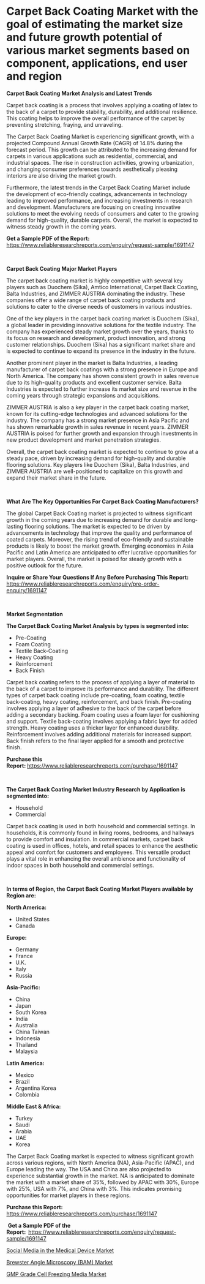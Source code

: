 <p><h1>Carpet Back Coating Market with the goal of estimating the market size and future growth potential of various market segments based on component, applications, end user and region</h1></p><p><strong>Carpet Back Coating Market Analysis and Latest Trends</strong></p>
<p><p>Carpet back coating is a process that involves applying a coating of latex to the back of a carpet to provide stability, durability, and additional resilience. This coating helps to improve the overall performance of the carpet by preventing stretching, fraying, and unraveling.</p><p>The Carpet Back Coating Market is experiencing significant growth, with a projected Compound Annual Growth Rate (CAGR) of 14.8% during the forecast period. This growth can be attributed to the increasing demand for carpets in various applications such as residential, commercial, and industrial spaces. The rise in construction activities, growing urbanization, and changing consumer preferences towards aesthetically pleasing interiors are also driving the market growth.</p><p>Furthermore, the latest trends in the Carpet Back Coating Market include the development of eco-friendly coatings, advancements in technology leading to improved performance, and increasing investments in research and development. Manufacturers are focusing on creating innovative solutions to meet the evolving needs of consumers and cater to the growing demand for high-quality, durable carpets. Overall, the market is expected to witness steady growth in the coming years.</p></p>
<p><strong>Get a Sample PDF of the Report:&nbsp;</strong> <a href="https://www.reliableresearchreports.com/enquiry/request-sample/1691147">https://www.reliableresearchreports.com/enquiry/request-sample/1691147</a></p>
<p>&nbsp;</p>
<p><strong>Carpet Back Coating Major Market Players</strong></p>
<p><p>The carpet back coating market is highly competitive with several key players such as Duochem (Sika), Amtico International, Carpet Back Coating, Balta Industries, and ZIMMER AUSTRIA dominating the industry. These companies offer a wide range of carpet back coating products and solutions to cater to the diverse needs of customers in various industries.</p><p>One of the key players in the carpet back coating market is Duochem (Sika), a global leader in providing innovative solutions for the textile industry. The company has experienced steady market growth over the years, thanks to its focus on research and development, product innovation, and strong customer relationships. Duochem (Sika) has a significant market share and is expected to continue to expand its presence in the industry in the future.</p><p>Another prominent player in the market is Balta Industries, a leading manufacturer of carpet back coatings with a strong presence in Europe and North America. The company has shown consistent growth in sales revenue due to its high-quality products and excellent customer service. Balta Industries is expected to further increase its market size and revenue in the coming years through strategic expansions and acquisitions.</p><p>ZIMMER AUSTRIA is also a key player in the carpet back coating market, known for its cutting-edge technologies and advanced solutions for the industry. The company has a strong market presence in Asia Pacific and has shown remarkable growth in sales revenue in recent years. ZIMMER AUSTRIA is poised for further growth and expansion through investments in new product development and market penetration strategies.</p><p>Overall, the carpet back coating market is expected to continue to grow at a steady pace, driven by increasing demand for high-quality and durable flooring solutions. Key players like Duochem (Sika), Balta Industries, and ZIMMER AUSTRIA are well-positioned to capitalize on this growth and expand their market share in the future.</p></p>
<p>&nbsp;</p>
<p><strong>What Are The Key Opportunities For Carpet Back Coating Manufacturers?</strong></p>
<p><p>The global Carpet Back Coating market is projected to witness significant growth in the coming years due to increasing demand for durable and long-lasting flooring solutions. The market is expected to be driven by advancements in technology that improve the quality and performance of coated carpets. Moreover, the rising trend of eco-friendly and sustainable products is likely to boost the market growth. Emerging economies in Asia Pacific and Latin America are anticipated to offer lucrative opportunities for market players. Overall, the market is poised for steady growth with a positive outlook for the future.</p></p>
<p><strong>Inquire or Share Your Questions If Any Before Purchasing This Report:</strong> <a href="https://www.reliableresearchreports.com/enquiry/pre-order-enquiry/1691147">https://www.reliableresearchreports.com/enquiry/pre-order-enquiry/1691147</a></p>
<p>&nbsp;</p>
<p><strong>Market Segmentation</strong></p>
<p><strong>The Carpet Back Coating Market Analysis by types is segmented into:</strong></p>
<p><ul><li>Pre-Coating</li><li>Foam Coating</li><li>Textile Back-Coating</li><li>Heavy Coating</li><li>Reinforcement</li><li>Back Finish</li></ul></p>
<p><p>Carpet back coating refers to the process of applying a layer of material to the back of a carpet to improve its performance and durability. The different types of carpet back coating include pre-coating, foam coating, textile back-coating, heavy coating, reinforcement, and back finish. Pre-coating involves applying a layer of adhesive to the back of the carpet before adding a secondary backing. Foam coating uses a foam layer for cushioning and support. Textile back-coating involves applying a fabric layer for added strength. Heavy coating uses a thicker layer for enhanced durability. Reinforcement involves adding additional materials for increased support. Back finish refers to the final layer applied for a smooth and protective finish.</p></p>
<p><strong>Purchase this Report:&nbsp;</strong><a href="https://www.reliableresearchreports.com/purchase/1691147">https://www.reliableresearchreports.com/purchase/1691147</a></p>
<p>&nbsp;</p>
<p><strong>The Carpet Back Coating Market Industry Research by Application is segmented into:</strong></p>
<p><ul><li>Household</li><li>Commercial</li></ul></p>
<p><p>Carpet back coating is used in both household and commercial settings. In households, it is commonly found in living rooms, bedrooms, and hallways to provide comfort and insulation. In commercial markets, carpet back coating is used in offices, hotels, and retail spaces to enhance the aesthetic appeal and comfort for customers and employees. This versatile product plays a vital role in enhancing the overall ambience and functionality of indoor spaces in both household and commercial settings.</p></p>
<p>&nbsp;</p>
<p><strong>In terms of Region, the Carpet Back Coating Market Players available by Region are:</strong></p>
<p>
    <p> <strong> North America: </strong>
        <ul>
            <li>United States</li>
            <li>Canada</li>
        </ul>
        </p> 
    <p> <strong> Europe: </strong>
        <ul>
            <li>Germany</li>
            <li>France</li>
            <li>U.K.</li>
            <li>Italy</li>
            <li>Russia</li>
        </ul>
        </p> 
    <p> <strong> Asia-Pacific: </strong>
        <ul>
            <li>China</li>
            <li>Japan</li>
            <li>South Korea</li>
            <li>India</li>
            <li>Australia</li>
            <li>China Taiwan</li>
            <li>Indonesia</li>
            <li>Thailand</li>
            <li>Malaysia</li>
        </ul>
        </p> 
    <p> <strong> Latin America: </strong>
        <ul>
            <li>Mexico</li>
            <li>Brazil</li>
            <li>Argentina Korea</li>
            <li>Colombia</li>
        </ul>
        </p> 
    <p> <strong> Middle East & Africa: </strong>
        <ul>
            <li>Turkey</li>
            <li>Saudi</li>
            <li>Arabia</li>
            <li>UAE</li>
            <li>Korea</li>
        </ul>
    </p>
    </p>
<p><p>The Carpet Back Coating market is expected to witness significant growth across various regions, with North America (NA), Asia-Pacific (APAC), and Europe leading the way. The USA and China are also projected to experience substantial growth in the market. NA is anticipated to dominate the market with a market share of 35%, followed by APAC with 30%, Europe with 25%, USA with 7%, and China with 3%. This indicates promising opportunities for market players in these regions.</p></p>
<p><strong>Purchase this Report: </strong><a href="https://www.reliableresearchreports.com/purchase/1691147">https://www.reliableresearchreports.com/purchase/1691147</a></p>
<p>&nbsp;<strong>Get a Sample PDF of the Report:&nbsp;&nbsp;</strong><a href="https://www.reliableresearchreports.com/enquiry/request-sample/1691147">https://www.reliableresearchreports.com/enquiry/request-sample/1691147</a></p>
<p><strong></strong></p>
<p><p><a href="https://view.publitas.com/reportprime-1/insights-into-social-media-in-the-medical-device-market-size-analysing-market-share-trends-and-growth-from-2023-to-2030/">Social Media in the Medical Device Market</a></p><p><a href="https://view.publitas.com/reportprime-1/brewster-angle-microscopy-bam-market-research-report-the-key-to-successful-business-strategy-forecasted-for-period-from-2023-2030/">Brewster Angle Microscopy (BAM) Market</a></p><p><a href="https://view.publitas.com/reportprime-1/gmp-grade-cell-freezing-media-market-provides-detailed-segmentation-of-this-market-based-on-type-application-and-region-and-forecast-for-the-period-from-2023-2030/">GMP Grade Cell Freezing Media Market</a></p></p>